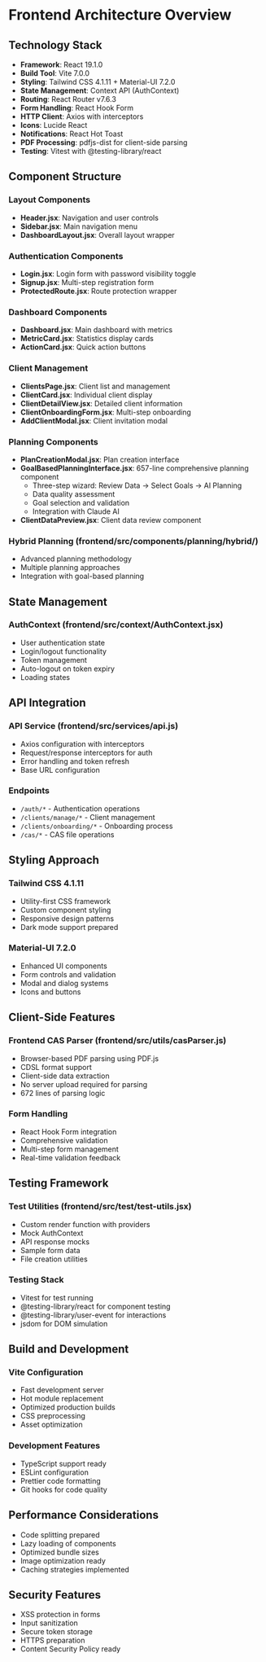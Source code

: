 # Frontend Architecture Overview

## Technology Stack
- **Framework**: React 19.1.0
- **Build Tool**: Vite 7.0.0
- **Styling**: Tailwind CSS 4.1.11 + Material-UI 7.2.0
- **State Management**: Context API (AuthContext)
- **Routing**: React Router v7.6.3
- **Form Handling**: React Hook Form
- **HTTP Client**: Axios with interceptors
- **Icons**: Lucide React
- **Notifications**: React Hot Toast
- **PDF Processing**: pdfjs-dist for client-side parsing
- **Testing**: Vitest with @testing-library/react

## Component Structure

### Layout Components
- **Header.jsx**: Navigation and user controls
- **Sidebar.jsx**: Main navigation menu
- **DashboardLayout.jsx**: Overall layout wrapper

### Authentication Components
- **Login.jsx**: Login form with password visibility toggle
- **Signup.jsx**: Multi-step registration form
- **ProtectedRoute.jsx**: Route protection wrapper

### Dashboard Components
- **Dashboard.jsx**: Main dashboard with metrics
- **MetricCard.jsx**: Statistics display cards
- **ActionCard.jsx**: Quick action buttons

### Client Management
- **ClientsPage.jsx**: Client list and management
- **ClientCard.jsx**: Individual client display
- **ClientDetailView.jsx**: Detailed client information
- **ClientOnboardingForm.jsx**: Multi-step onboarding
- **AddClientModal.jsx**: Client invitation modal

### Planning Components
- **PlanCreationModal.jsx**: Plan creation interface
- **GoalBasedPlanningInterface.jsx**: 657-line comprehensive planning component
  - Three-step wizard: Review Data → Select Goals → AI Planning
  - Data quality assessment
  - Goal selection and validation
  - Integration with Claude AI
- **ClientDataPreview.jsx**: Client data review component

### Hybrid Planning (frontend/src/components/planning/hybrid/)
- Advanced planning methodology
- Multiple planning approaches
- Integration with goal-based planning

## State Management

### AuthContext (frontend/src/context/AuthContext.jsx)
- User authentication state
- Login/logout functionality
- Token management
- Auto-logout on token expiry
- Loading states

## API Integration

### API Service (frontend/src/services/api.js)
- Axios configuration with interceptors
- Request/response interceptors for auth
- Error handling and token refresh
- Base URL configuration

### Endpoints
- `/auth/*` - Authentication operations
- `/clients/manage/*` - Client management
- `/clients/onboarding/*` - Onboarding process
- `/cas/*` - CAS file operations

## Styling Approach

### Tailwind CSS 4.1.11
- Utility-first CSS framework
- Custom component styling
- Responsive design patterns
- Dark mode support prepared

### Material-UI 7.2.0
- Enhanced UI components
- Form controls and validation
- Modal and dialog systems
- Icons and buttons

## Client-Side Features

### Frontend CAS Parser (frontend/src/utils/casParser.js)
- Browser-based PDF parsing using PDF.js
- CDSL format support
- Client-side data extraction
- No server upload required for parsing
- 672 lines of parsing logic

### Form Handling
- React Hook Form integration
- Comprehensive validation
- Multi-step form management
- Real-time validation feedback

## Testing Framework

### Test Utilities (frontend/src/test/test-utils.jsx)
- Custom render function with providers
- Mock AuthContext
- API response mocks
- Sample form data
- File creation utilities

### Testing Stack
- Vitest for test running
- @testing-library/react for component testing
- @testing-library/user-event for interactions
- jsdom for DOM simulation

## Build and Development

### Vite Configuration
- Fast development server
- Hot module replacement
- Optimized production builds
- CSS preprocessing
- Asset optimization

### Development Features
- TypeScript support ready
- ESLint configuration
- Prettier code formatting
- Git hooks for code quality

## Performance Considerations
- Code splitting prepared
- Lazy loading of components
- Optimized bundle sizes
- Image optimization ready
- Caching strategies implemented

## Security Features
- XSS protection in forms
- Input sanitization
- Secure token storage
- HTTPS preparation
- Content Security Policy ready